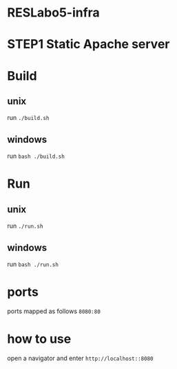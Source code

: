 # RESLabo5-infra

# STEP1  Static Apache server

# Build
## unix 
run `./build.sh`

## windows
 run `bash ./build.sh`
# Run
## unix
 run `./run.sh`

## windows
 run `bash ./run.sh`
# ports
ports mapped as follows `8080:80`
# how to use
open a navigator and enter `http://localhost::8080`